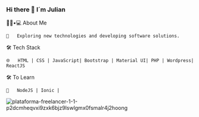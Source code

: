 ### Hi there 👋 I´m Julian 


👨🏻•💻 About Me

    🤔   Exploring new technologies and developing software solutions.

🛠 Tech Stack

 
    🌐   HTML | CSS | JavaScript| Bootstrap | Material UI| PHP | Wordpress| ReactJS

🛠 To Learn

    🔧   NodeJS | Ionic |  
    
   

![plataforma-freelancer-1-1-p2dcmheqvxi9zxk6bjz9lswlgmx0fsmalr4j2hoong](https://user-images.githubusercontent.com/69222010/110726299-edb68880-81f7-11eb-8e42-1e3b304ef651.png)

